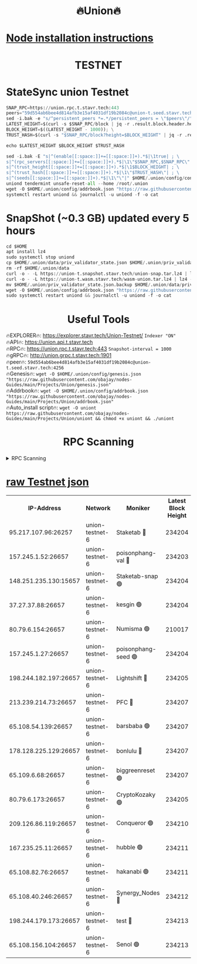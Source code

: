 <h1 align="center"> 🔥Union🔥</h1>

[Node installation instructions](https://github.com/obajay/nodes-Guides/tree/main/Projects/Union)
=

<h1 align="center"> TESTNET</h1>

# StateSync union Testnet
```python
SNAP_RPC=https://union.rpc.t.stavr.tech:443
peers="59d554ab6bee4d814afb3e15af4031df19b2084c@union-t.seed.stavr.tech:4256"
sed -i.bak -e "s/^persistent_peers *=.*/persistent_peers = \"$peers\"/" $HOME/.union/config/config.toml
LATEST_HEIGHT=$(curl -s $SNAP_RPC/block | jq -r .result.block.header.height); \
BLOCK_HEIGHT=$((LATEST_HEIGHT - 1000)); \
TRUST_HASH=$(curl -s "$SNAP_RPC/block?height=$BLOCK_HEIGHT" | jq -r .result.block_id.hash)

echo $LATEST_HEIGHT $BLOCK_HEIGHT $TRUST_HASH

sed -i.bak -E "s|^(enable[[:space:]]+=[[:space:]]+).*$|\1true| ; \
s|^(rpc_servers[[:space:]]+=[[:space:]]+).*$|\1\"$SNAP_RPC,$SNAP_RPC\"| ; \
s|^(trust_height[[:space:]]+=[[:space:]]+).*$|\1$BLOCK_HEIGHT| ; \
s|^(trust_hash[[:space:]]+=[[:space:]]+).*$|\1\"$TRUST_HASH\"| ; \
s|^(seeds[[:space:]]+=[[:space:]]+).*$|\1\"\"|" $HOME/.union/config/config.toml
uniond tendermint unsafe-reset-all --home /root/.union
wget -O $HOME/.union/config/addrbook.json "https://raw.githubusercontent.com/obajay/nodes-Guides/main/Projects/Union/addrbook.json"
systemctl restart uniond && journalctl -u uniond -f -o cat
```
# SnapShot (~0.3 GB) updated every 5 hours
```python
cd $HOME
apt install lz4
sudo systemctl stop uniond
cp $HOME/.union/data/priv_validator_state.json $HOME/.union/priv_validator_state.json.backup
rm -rf $HOME/.union/data
curl -o - -L https://union-t.snapshot.stavr.tech/union-snap.tar.lz4 | lz4 -c -d - | tar -x -C $HOME/.union --strip-components 2
curl -o - -L https://union-t.wasm.stavr.tech/wasm-union.tar.lz4 | lz4 -c -d - | tar -x -C $HOME/.union --strip-components 2
mv $HOME/.union/priv_validator_state.json.backup $HOME/.union/data/priv_validator_state.json
wget -O $HOME/.union/config/addrbook.json "https://raw.githubusercontent.com/obajay/nodes-Guides/main/Projects/Union/addrbook.json"
sudo systemctl restart uniond && journalctl -u uniond -f -o cat
```
 <h1 align="center"> Useful Tools</h1>
 
🔥EXPLORER🔥: https://explorer.stavr.tech/Union-Testnet/        `Indexer "ON"` \
🔥API🔥:      https://union.api.t.stavr.tech \
🔥RPC🔥:      https://union.rpc.t.stavr.tech:443              `Snapshot-interval = 1000` \
🔥gRPC🔥:     http://union.grpc.t.stavr.tech:1901 \
🔥peer🔥:     `59d554ab6bee4d814afb3e15af4031df19b2084c@union-t.seed.stavr.tech:4256` \
🔥Genesis🔥:     `wget -O $HOME/.union/config/genesis.json "https://raw.githubusercontent.com/obajay/nodes-Guides/main/Projects/Union/genesis.json"` \
🔥Addrbook🔥: ```wget -O $HOME/.union/config/addrbook.json "https://raw.githubusercontent.com/obajay/nodes-Guides/main/Projects/Union/addrbook.json"``` \
🔥Auto_install script🔥:  `wget -O uniont https://raw.githubusercontent.com/obajay/nodes-Guides/main/Projects/Union/uniont && chmod +x uniont && ./uniont`

<h1 align="center"> RPC Scanning</h1>

<details>
<summary>RPC Scanning</summary>

<h2 align="center"> We scan nodes in real time every 4 hours. And we provide the final result of RPC endpoints.
We cannot influence the operation of these nodes in any way. </h2>


```python
If Voting Power is higher than 0 --> then the Node is a validator of the network and may be subject to attack and be a potential threat to the chain.
```
```python
We marked such validators with a red symbol
```

</details>

[raw Testnet json](https://rpc-check.uniont.stavr.tech/uniont/rpc-uniont-result.json)
=



<table><tr><th>IP-Address</th><th>Network</th><th>Moniker</th><th>Latest Block Height</th><th>Earliest Block Height</th><th>Catching Up</th><th>Tx Index</th><th>Voting Power</th><th>Scan Time</th></tr><tr><td>95.217.107.96:26257</td><td>union-testnet-6</td><td>Staketab 🔴</td><td>234204</td><td>1</td><td>False</td><td>on</td><td>1000002</td><td>2024-02-28T23:30:54.612429875UTC</td></tr><tr><td>157.245.1.52:26657</td><td>union-testnet-6</td><td>poisonphang-val 🔴</td><td>234203</td><td>1</td><td>False</td><td>on</td><td>1000000</td><td>2024-02-28T23:30:55.213375101UTC</td></tr><tr><td>148.251.235.130:15657</td><td>union-testnet-6</td><td>Staketab-snap 🟢</td><td>234204</td><td>1</td><td>False</td><td>on</td><td>0</td><td>2024-02-28T23:30:55.807161078UTC</td></tr><tr><td>37.27.37.88:26657</td><td>union-testnet-6</td><td>kesgin 🟢</td><td>234204</td><td>1</td><td>False</td><td>on</td><td>0</td><td>2024-02-28T23:30:56.117683182UTC</td></tr><tr><td>80.79.6.154:26657</td><td>union-testnet-6</td><td>Numisma 🟢</td><td>210017</td><td>1</td><td>False</td><td>on</td><td>0</td><td>2024-02-28T23:31:00.943933062UTC</td></tr><tr><td>157.245.1.27:26657</td><td>union-testnet-6</td><td>poisonphang-seed 🟢</td><td>234204</td><td>1</td><td>False</td><td>on</td><td>0</td><td>2024-02-28T23:31:01.537886564UTC</td></tr><tr><td>198.244.182.197:26657</td><td>union-testnet-6</td><td>Lightshift 🔴</td><td>234205</td><td>1</td><td>False</td><td>on</td><td>1000000</td><td>2024-02-28T23:31:03.881794863UTC</td></tr><tr><td>213.239.214.73:26657</td><td>union-testnet-6</td><td>PFC 🔴</td><td>234207</td><td>1</td><td>False</td><td>on</td><td>1000001</td><td>2024-02-28T23:31:14.383618440UTC</td></tr><tr><td>65.108.54.139:26657</td><td>union-testnet-6</td><td>barsbaba 🟢</td><td>234207</td><td>1</td><td>False</td><td>on</td><td>0</td><td>2024-02-28T23:31:14.725128069UTC</td></tr><tr><td>178.128.225.129:26657</td><td>union-testnet-6</td><td>bonlulu 🔴</td><td>234207</td><td>1</td><td>False</td><td>on</td><td>1000000</td><td>2024-02-28T23:31:15.376123509UTC</td></tr><tr><td>65.109.6.68:26657</td><td>union-testnet-6</td><td>biggreenreset 🟢</td><td>234207</td><td>1</td><td>False</td><td>on</td><td>0</td><td>2024-02-28T23:31:15.719033154UTC</td></tr><tr><td>80.79.6.173:26657</td><td>union-testnet-6</td><td>CryptoKozaky 🟢</td><td>234205</td><td>1</td><td>False</td><td>on</td><td>0</td><td>2024-02-28T23:31:18.331850155UTC</td></tr><tr><td>209.126.86.119:26657</td><td>union-testnet-6</td><td>Conqueror 🟢</td><td>234210</td><td>1</td><td>False</td><td>on</td><td>0</td><td>2024-02-28T23:31:39.426089827UTC</td></tr><tr><td>167.235.25.11:26657</td><td>union-testnet-6</td><td>hubble 🟢</td><td>234211</td><td>1</td><td>False</td><td>on</td><td>0</td><td>2024-02-28T23:31:43.740604017UTC</td></tr><tr><td>65.108.82.76:26657</td><td>union-testnet-6</td><td>hakanabi 🟢</td><td>234211</td><td>1</td><td>False</td><td>on</td><td>0</td><td>2024-02-28T23:31:44.086353384UTC</td></tr><tr><td>65.108.40.246:26657</td><td>union-testnet-6</td><td>Synergy_Nodes 🔴</td><td>234212</td><td>1</td><td>False</td><td>on</td><td>1000001</td><td>2024-02-28T23:31:50.507898283UTC</td></tr><tr><td>198.244.179.173:26657</td><td>union-testnet-6</td><td>test 🔴</td><td>234213</td><td>1</td><td>False</td><td>on</td><td>1</td><td>2024-02-28T23:31:53.435807047UTC</td></tr><tr><td>65.108.156.104:26657</td><td>union-testnet-6</td><td>Senol 🟢</td><td>234213</td><td>1</td><td>False</td><td>on</td><td>0</td><td>2024-02-28T23:31:53.796746625UTC</td></tr></table>
